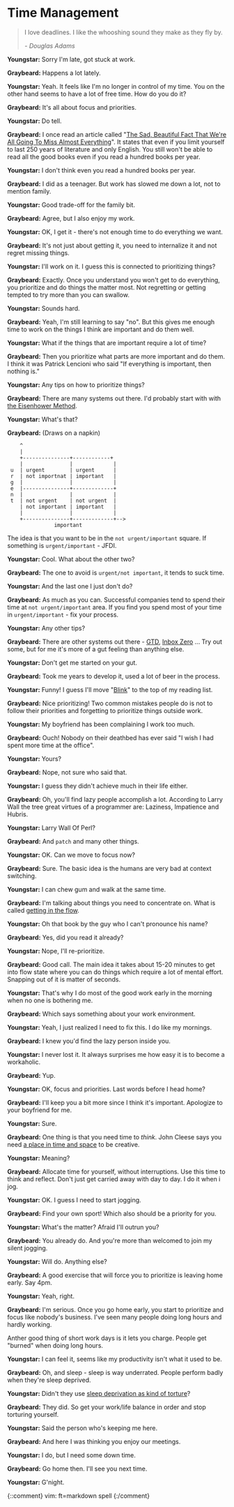 # Time Management


> I love deadlines. I like the whooshing sound they make as they fly by.
>
>    *- Douglas Adams*

**Youngstar:** Sorry I'm late, got stuck at work.

**Graybeard:** Happens a lot lately.

**Youngstar:** Yeah. It feels like I'm no longer in control of my time. You on
the other hand seems to have a lot of free time. How do you do it?

**Graybeard:** It's all about focus and priorities.

**Youngstar:** Do tell.

**Graybeard:** I once read an article called "[The Sad, Beautiful Fact That
We're All Going To Miss Almost Everything][miss]". It states that even if
you limit yourself to last 250 years of literature and only English. You still
won't be able to read all the good books even if you read a hundred books per
year.

**Youngstar:** I don't think even you read a hundred books per year.

**Graybeard:** I did as a teenager. But work has slowed me down a lot, not to
mention family.

**Youngstar:** Good trade-off for the family bit.

**Graybeard:** Agree, but I also enjoy my work.

**Youngstar:** OK, I get it - there's not enough time to do everything we want.

**Graybeard:** It's not just about getting it, you need to internalize it and
not regret missing things.

**Youngstar:** I'll work on it. I guess this is connected to prioritizing
things?

**Graybeard:** Exactly. Once you understand you won't get to do everything, you
prioritize and do things the matter most. Not regretting or getting tempted to
try more than you can swallow.

**Youngstar:** Sounds hard.

**Graybeard:** Yeah, I'm still learning to say "no". But this gives me enough
time to work on the things I think are important and do them well.

**Youngstar:** What if the things that are important require a lot of time?

**Graybeard:** Then you prioritize what parts are more important and do them. I
think it was Patrick Lencioni who said "If everything is important, then nothing
is."

**Youngstar:** Any tips on how to prioritize things?

**Graybeard:** There are many systems out there. I'd probably start with with
[the Eisenhower Method][emethod].

**Youngstar:** What's that?

**Graybeard:** (Draws on a napkin)

        ^
        |
        +---------------+------------+
        |               |             |
     u  | urgent        | urgent      |
     r  | not importnat | important   |
     g  |               |             |
     e  |---------------+-------------+
     n  |               |             |
     t  | not urgent    | not urgent  |
        | not important | important   |
        |               |             |
        +---------------+-------------+-->
                   important

The idea is that you want to be in the `not urgent/important` square. If
something is `urgent/important` - JFDI.

**Youngstar:** Cool. What about the other two?

**Graybeard:** The one to avoid is `urgent/not important`, it tends to suck
time.

**Youngstar:** And the last one I just don't do?

**Graybeard:** As much as you can. Successful companies tend to spend their time
at `not urgent/important` area. If you find you spend most of your time in
`urgent/important` - fix your process.

**Youngstar:** Any other tips?

**Graybeard:** There are other systems out there - [GTD][gtd], [Inbox Zero][i0]
...  Try out some, but for me it's more of a gut feeling than anything else.

**Youngstar:** Don't get me started on your gut.

**Graybeard:** Took me years to develop it, used a lot of beer in the process.

**Youngstar:** Funny! I guess I'll move "[Blink][blink]" to the top of my
reading list.

**Graybeard:** Nice prioritizing! Two common mistakes people do is not to follow
their priorities and forgetting to prioritize things outside work.

**Youngstar:** My boyfriend has been complaining I work too much.

**Graybeard:** Ouch! Nobody on their deathbed has ever said "I wish I had spent
more time at the office".

**Youngstar:** Yours?

**Graybeard:** Nope, not sure who said that.

**Youngstar:** I guess they didn't achieve much in their life either.

**Graybeard:** Oh, you'll find lazy people accomplish a lot. According to Larry
Wall the tree great virtues of a programmer are: Laziness, Impatience and Hubris.

**Youngstar:** Larry Wall Of Perl?

**Graybeard:** And `patch` and many other things.

**Youngstar:** OK. Can we move to focus now?

**Graybeard:** Sure. The basic idea is the humans are very bad at context
switching.

**Youngstar:** I can chew gum and walk at the same time.

**Graybeard:** I'm talking about things you need to concentrate on. What is
called [getting in the flow][flow].

**Youngstar:** Oh that book by the guy who I can't pronounce his name?

**Graybeard:** Yes, did you read it already?

**Youngstar:** Nope, I'll re-prioritize.

**Graybeard:** Good call. The main idea it takes about 15-20 minutes to get into
flow state where you can do things which require a lot of mental effort. Snapping
out of it is matter of seconds.

**Youngstar:** That's why I do most of the good work early in the morning when
no one is bothering me.

**Graybeard:** Which says something about your work environment.

**Youngstar:** Yeah, I just realized I need to fix this. I do like my mornings.

**Graybeard:** I knew you'd find the lazy person inside you.

**Youngstar:** I never lost it. It always surprises me how easy it is to become
a workaholic.

**Graybeard:** Yup.

**Youngstar:** OK, focus and priorities. Last words before I head home?

**Graybeard:** I'll keep you a bit more since I think it's important. Apologize
to your boyfriend for me.

**Youngstar:** Sure.

**Graybeard:** One thing is that you need time to *think*. John Cleese says you
need [a place in time and space][cleese] to be creative.

**Youngstar:** Meaning?

**Graybeard:** Allocate time for yourself, without interruptions. Use this time
to think and reflect. Don't just get carried away with day to day. I do it when
i jog.

**Youngstar:** OK. I guess I need to start jogging.

**Graybeard:** Find your own sport! Which also should be a priority for you.

**Youngstar:** What's the matter? Afraid I'll outrun you?

**Graybeard:** You already do. And you're more than welcomed to join my silent
jogging.

**Youngstar:** Will do. Anything else?

**Graybeard:** A good exercise that will force you to prioritize is leaving home
early. Say 4pm.

**Youngstar:** Yeah, right.

**Graybeard:** I'm serious. Once you go home early, you start to prioritize and
focus like nobody's business. I've seen many people doing long hours and hardly
working.

Anther good thing of short work days is it lets you charge. People get "burned"
when doing long hours.

**Youngstar:** I can feel it, seems like my productivity isn't what it used to
be.

**Graybeard:** Oh, and sleep - sleep is way underrated. People perform badly when
they're sleep deprived.

**Youngstar:** Didn't they use [sleep deprivation as kind of torture][sleep]?

**Graybeard:** They did. So get your work/life balance in order and stop
torturing yourself.

**Youngstar:** Said the person who's keeping me here.

**Graybeard:** And here I was thinking you enjoy our meetings.

**Youngstar:** I do, but I need some down time.

**Graybeard:** Go home then. I'll see you next time.

**Youngstar:** G'night.


[blink]: http://www.amazon.com/Blink-The-Power-Thinking-Without/dp/0316010669
[cleese]: https://www.brainpickings.org/index.php/2012/04/12/john-cleese-on-creativity-1991/
[emethod]: https://en.wikipedia.org/wiki/Time_management#The_Eisenhower_Method
[flow]: http://www.amazon.com/Flow-Sports-optimal-experiences-performances/dp/0880118768
[gtd]: http://gettingthingsdone.com/
[i0]: http://www.43folders.com/izero
[miss]: http://www.npr.org/sections/monkeysee/2011/04/21/135508305/the-sad-beautiful-fact-that-were-all-going-to-miss-almost-everything
[sleep]: http://sleepjunkies.com/features/sleep-deprivation-and-torture-a-brief-history/

{::comment}
vim: ft=markdown spell
{:/comment}

